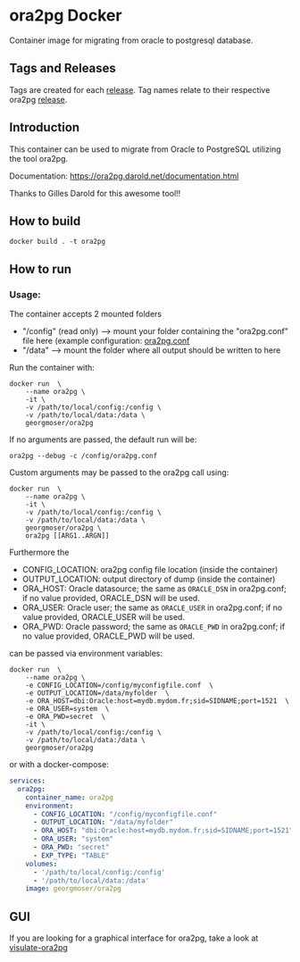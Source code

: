 # ora2pg Docker 
Container image for migrating from oracle to postgresql database.

## Tags and Releases

Tags are created for each [release](https://github.com/Guy-Incognito/ora2pg/tags).
Tag names relate to their respective ora2pg [release](https://github.com/darold/ora2pg/releases).

## Introduction

This container can be used to migrate from Oracle to PostgreSQL utilizing the tool ora2pg.

Documentation: https://ora2pg.darold.net/documentation.html

Thanks to Gilles Darold for this awesome tool!!


## How to build

```
docker build . -t ora2pg

```

## How to run

### Usage:

The container accepts 2 mounted folders

* "/config" (read only) --> mount your folder containing the "ora2pg.conf" file here (example configuration: [ora2pg.conf](https://raw.githubusercontent.com/Guy-Incognito/ora2pg/master/config/ora2pg.conf)
* "/data" --> mount the folder where all output should be written to here

Run the container with:

```
docker run  \
    --name ora2pg \
    -it \
    -v /path/to/local/config:/config \
    -v /path/to/local/data:/data \
    georgmoser/ora2pg
```


If no arguments are passed, the default run will be:
```
ora2pg --debug -c /config/ora2pg.conf
```


Custom arguments may be passed to the ora2pg call using:
```
docker run  \
    --name ora2pg \
    -it \
    -v /path/to/local/config:/config \
    -v /path/to/local/data:/data \
    georgmoser/ora2pg \
    ora2pg [[ARG1..ARGN]]
```

Furthermore the 

* CONFIG_LOCATION: ora2pg config file location (inside the container) 
* OUTPUT_LOCATION: output directory of dump (inside the container) 
* ORA_HOST: Oracle datasource; the same as `ORACLE_DSN` in ora2pg.conf; if no value provided, ORACLE_DSN will be used.
* ORA_USER: Oracle user; the same as `ORACLE_USER` in ora2pg.conf; if no value provided, ORACLE_USER will be used.
* ORA_PWD: Oracle password; the same as `ORACLE_PWD` in ora2pg.conf; if no value provided, ORACLE_PWD will be used.

can be passed via environment variables:
```shell script
docker run  \
    --name ora2pg \
    -e CONFIG_LOCATION=/config/myconfigfile.conf  \
    -e OUTPUT_LOCATION=/data/myfolder  \
    -e ORA_HOST=dbi:Oracle:host=mydb.mydom.fr;sid=SIDNAME;port=1521  \
    -e ORA_USER=system  \
    -e ORA_PWD=secret  \
    -it \
    -v /path/to/local/config:/config \
    -v /path/to/local/data:/data \
    georgmoser/ora2pg 
```
or with a docker-compose:

```yaml
services:
  ora2pg:
    container_name: ora2pg
    environment:
      - CONFIG_LOCATION: "/config/myconfigfile.conf"
      - OUTPUT_LOCATION: "/data/myfolder"
      - ORA_HOST: "dbi:Oracle:host=mydb.mydom.fr;sid=SIDNAME;port=1521"
      - ORA_USER: "system"
      - ORA_PWD: "secret"
      - EXP_TYPE: "TABLE"
    volumes:
      - '/path/to/local/config:/config'
      - '/path/to/local/data:/data'
    image: georgmoser/ora2pg
```

## GUI
If you are looking for a graphical interface for ora2pg, take a look at [visulate-ora2pg](https://github.com/visulate/visulate-ora2pg)
